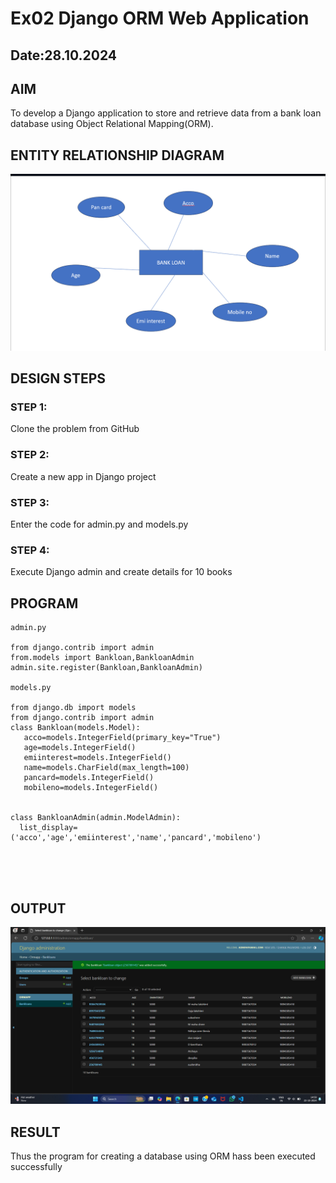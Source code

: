 # Ex02 Django ORM Web Application
## Date:28.10.2024 

## AIM
To develop a Django application to store and retrieve data from a bank loan database using Object Relational Mapping(ORM).

## ENTITY RELATIONSHIP DIAGRAM
![alt text](<Screenshot (10).png>)


## DESIGN STEPS

### STEP 1:
Clone the problem from GitHub

### STEP 2:
Create a new app in Django project

### STEP 3:
Enter the code for admin.py and models.py

### STEP 4:
Execute Django admin and create details for 10 books

## PROGRAM
```
admin.py

from django.contrib import admin
from.models import Bankloan,BankloanAdmin
admin.site.register(Bankloan,BankloanAdmin)

models.py

from django.db import models
from django.contrib import admin
class Bankloan(models.Model):
   acco=models.IntegerField(primary_key="True")
   age=models.IntegerField()
   emiinterest=models.IntegerField()
   name=models.CharField(max_length=100)
   pancard=models.IntegerField()
   mobileno=models.IntegerField()


class BankloanAdmin(admin.ModelAdmin):
  list_display=('acco','age','emiinterest','name','pancard','mobileno')
   




```



## OUTPUT

![alt text](<Screenshot (4).png>)


## RESULT
Thus the program for creating a database using ORM hass been executed successfully
